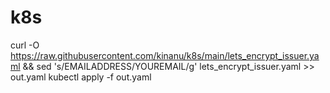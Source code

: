 # k8s

curl -O https://raw.githubusercontent.com/kinanu/k8s/main/lets_encrypt_issuer.yaml && sed 's/EMAILADDRESS/YOUREMAIL/g' lets_encrypt_issuer.yaml >> out.yaml
kubectl apply -f out.yaml